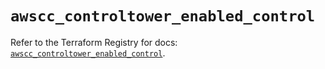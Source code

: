 # `awscc_controltower_enabled_control`

Refer to the Terraform Registry for docs: [`awscc_controltower_enabled_control`](https://registry.terraform.io/providers/hashicorp/awscc/0.70.0/docs/resources/controltower_enabled_control).
